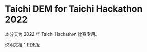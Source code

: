 # Taichi DEM for Taichi Hackathon 2022
本分支为 2022 年 Taichi Hackathon 比赛专用。

说明文档：[PDF版](Taichi_Hackathon_2022_Documentation_zh-Hans.pdf)
